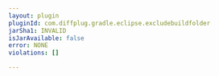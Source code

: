 ```yaml
---
layout: plugin
pluginId: com.diffplug.gradle.eclipse.excludebuildfolder
jarSha1: INVALID
isJarAvailable: false
error: NONE
violations: []

---
```

